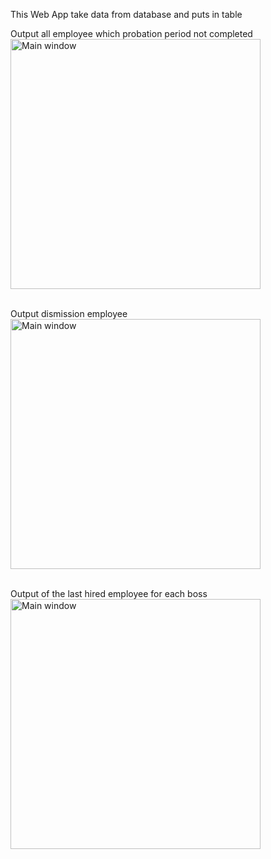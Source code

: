 This Web App take data from database and puts in table

Output all employee which probation period not completed<br>
<img src = "https://github.com/BE-S/Screen/blob/main/Task/1.jpg?raw=true" width = "400" title = "Main window"><br><br>

Output dismission employee<br>
<img src = "https://github.com/BE-S/Screen/blob/main/Task/2.jpg?raw=true" width = "400" title = "Main window"><br><br>

Output of the last hired employee for each boss<br>
<img src = "https://github.com/BE-S/Screen/blob/main/Task/3.jpg?raw=true" width = "400" title = "Main window"><br><br>
